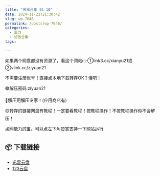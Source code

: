 ```yaml
---
title: "黑框合集 01-10"
date: 2024-11-21T21:30:42
slug: wp-7646
permalink: /posts/wp-7646/
categories:
  - 盖📺
  - 恰饭合集
tags:

---
```


如果两个网盘都没有资源了，看这个网站👉①link3.cc/xianyu21或②vlink.cc/ziyuan21

不需要注册账号！直接点本地下载转存OK？懂吧！

🟢解压密码:ziyuan21

🔵解压用解压专家！(应用商店有)

🟡转存的链接网盘有教程！一定要看教程！按教程操作！不按教程操作你不会解压！

💰🈶能力的宝，可以点左下角赞赏支持一下网站运行

## 📦 下载链接
- [迅雷云盘](https://blziyuan21.com/pay-download/7646?key=cfd49d8ba0&down_id=0)
- [123云盘](https://blziyuan21.com/pay-download/7646?key=cfd49d8ba0&down_id=1)

